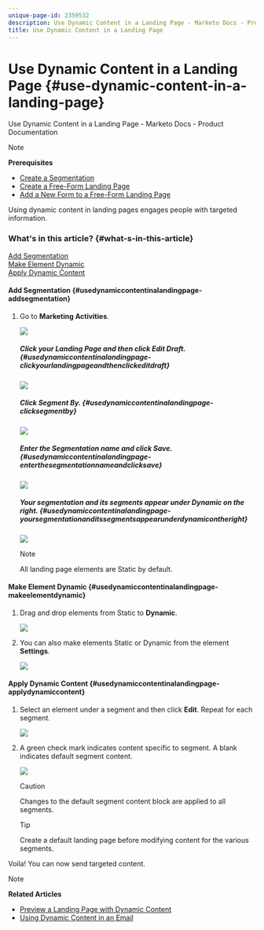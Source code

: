 ```yaml
---
unique-page-id: 2359532
description: Use Dynamic Content in a Landing Page - Marketo Docs - Product Documentation
title: Use Dynamic Content in a Landing Page
---
```


# Use Dynamic Content in a Landing Page {#use-dynamic-content-in-a-landing-page}

Use Dynamic Content in a Landing Page - Marketo Docs - Product Documentation

>[!NOTE]
>
>**Prerequisites**
>
>* [Create a Segmentation](../../../../../welcome-to-marketo-docs/product-docs/personalization/segmentation-and-snippets/segmentation/create-a-segmentation.md)
>* [Create a Free-Form Landing Page](../../../../../welcome-to-marketo-docs/product-docs/demand-generation/landing-pages/free-form-landing-pages/create-a-free-form-landing-page.md)
>* [Add a New Form to a Free-Form Landing Page](../../../../../welcome-to-marketo-docs/product-docs/demand-generation/landing-pages/free-form-landing-pages/add-a-new-form-to-a-free-form-landing-page.md)
>

Using dynamic content in landing pages engages people with targeted information. 

### What's in this article? {#what-s-in-this-article}

[Add Segmentation](#usedynamiccontentinalandingpage-addsegmentation)  
[Make Element Dynamic](#usedynamiccontentinalandingpage-makeelementdynamic)  
[Apply Dynamic Content](#usedynamiccontentinalandingpage-applydynamiccontent)

#### Add Segmentation {#usedynamiccontentinalandingpage-addsegmentation}

1. Go to **Marketing Activities**.

   ![](assets/login-marketing-activities.png)

   ##### Click your Landing Page and then click Edit Draft. {#usedynamiccontentinalandingpage-clickyourlandingpageandthenclickeditdraft}

   ![](assets/landingpageeditdraft.jpg)

   ##### Click Segment By. {#usedynamiccontentinalandingpage-clicksegmentby}

   ![](assets/image2015-5-21-12-3a31-3a20.png)

   ##### Enter the Segmentation name and click Save. {#usedynamiccontentinalandingpage-enterthesegmentationnameandclicksave}

   ![](assets/image2014-9-16-14-3a50-3a5.png)

   ##### Your segmentation and its segments appear under Dynamic on the right. {#usedynamiccontentinalandingpage-yoursegmentationanditssegmentsappearunderdynamicontheright}

   ![](assets/image2015-5-21-12-3a36-3a40.png)

   >[!NOTE]
   >
   >All landing page elements are Static by default.

#### Make Element Dynamic {#usedynamiccontentinalandingpage-makeelementdynamic}

1. Drag and drop elements from Static to **Dynamic**.

   ![](assets/image2014-9-16-14-3a50-3a27.png)

1. You can also make elements Static or Dynamic from the element **Settings**.

   ![](assets/image2015-5-21-12-3a39-3a41.png)

#### Apply Dynamic Content {#usedynamiccontentinalandingpage-applydynamiccontent}

1. Select an element under a segment and then click **Edit**. Repeat for each segment.

   ![](assets/image2015-5-21-12-3a42-3a11.png)

1. A green check mark indicates content specific to segment. A blank indicates default segment content.

   ![](assets/image2015-5-21-12-3a44-3a24.png)

   >[!CAUTION]
   >
   >Changes to the default segment content block are applied to all segments.

   >[!TIP]
   >
   >Create a default landing page before modifying content for the various segments.

Voila! You can now send targeted content.

>[!NOTE]
>
>**Related Articles**
>
>* [Preview a Landing Page with Dynamic Content](../../../../../welcome-to-marketo-docs/product-docs/demand-generation/landing-pages/landing-page-actions/preview-a-landing-page-with-dynamic-content.md)
>* [Using Dynamic Content in an Email](../../../../../welcome-to-marketo-docs/product-docs/email-marketing/general/functions-in-the-editor/using-dynamic-content-in-an-email.md)
>

